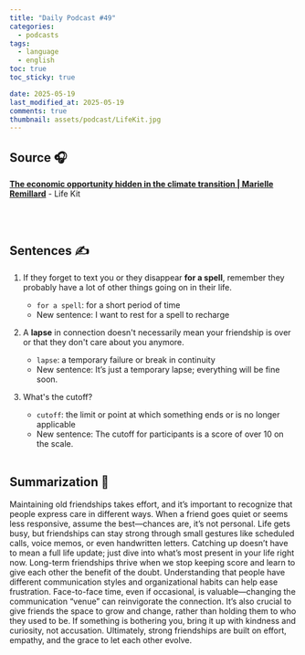 ```yaml
---
title: "Daily Podcast #49"
categories:
  - podcasts
tags:
  - language
  - english
toc: true
toc_sticky: true

date: 2025-05-19
last_modified_at: 2025-05-19
comments: true
thumbnail: assets/podcast/LifeKit.jpg
---
```


## Source 🎧
[**The economic opportunity hidden in the climate transition | Marielle Remillard**](https://podcasts.apple.com/kr/podcast/life-kit/id1461493560?i=1000708782606)
 \- Life Kit

<br><br>
## Sentences ✍️

1. If they forget to text you or they disappear **for a spell**, remember they probably have a lot of other things going on in their life.
   - `for a spell`: for a short period of time 
   - New sentence: I want to rest for a spell to recharge


2. A **lapse** in connection doesn't necessarily mean your friendship is over or that they don't care about you anymore.
   - `lapse`: a temporary failure or break in continuity
   - New sentence: It’s just a temporary lapse; everything will be fine soon.


3. What's the cutoff?
   - `cutoff`: the limit or point at which something ends or is no longer applicable
   - New sentence: The cutoff for participants is a score of over 10 on the scale.
<br><br>


## Summarization 👀
Maintaining old friendships takes effort, and it’s important to recognize that people express care in different ways. When a friend goes quiet or seems less responsive, assume the best—chances are, it’s not personal. Life gets busy, but friendships can stay strong through small gestures like scheduled calls, voice memos, or even handwritten letters. Catching up doesn’t have to mean a full life update; just dive into what’s most present in your life right now.
Long-term friendships thrive when we stop keeping score and learn to give each other the benefit of the doubt. Understanding that people have different communication styles and organizational habits can help ease frustration. Face-to-face time, even if occasional, is valuable—changing the communication “venue” can reinvigorate the connection. It’s also crucial to give friends the space to grow and change, rather than holding them to who they used to be.
If something is bothering you, bring it up with kindness and curiosity, not accusation. Ultimately, strong friendships are built on effort, empathy, and the grace to let each other evolve.
<br><br>